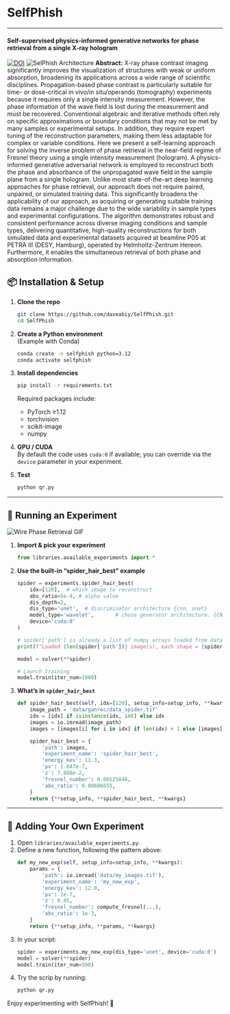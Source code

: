 # SelfPhish
--- 
#### Self-supervised physics-informed generative networks for phase retrieval from a single X-ray hologram

[![DOI](https://zenodo.org/badge/991883128.svg)](https://doi.org/10.5281/zenodo.16413563)
![SelPhish Architecture](data/images/selfphish.png)
**Abstract:** X-ray phase contrast imaging significantly improves the visualization of structures with weak or uniform absorption, broadening its applications across a wide range of scientific disciplines. Propagation-based phase contrast is particularly suitable for time- or dose-critical in vivo/in situ/operando (tomography) experiments because it requires only a single intensity measurement. However, the phase information of the wave field is lost during the measurement and must be recovered. Conventional algebraic and iterative methods often rely on specific approximations or boundary conditions that may not be met by many samples or experimental setups. In addition, they require expert tuning of the reconstruction parameters, making them less adaptable for complex or variable conditions. Here we present a self-learning approach for solving the inverse problem of phase retrieval in the near-field regime of Fresnel theory using a single intensity measurement (hologram). A physics-informed generative adversarial network is employed to reconstruct both the phase and absorbance of the unpropagated wave field in the sample plane from a single hologram. Unlike most state-of-the-art deep learning approaches for phase retrieval, our approach does not require paired, unpaired, or simulated training data. This significantly broadens the applicability of our approach, as acquiring or generating suitable training data remains a major challenge due to the wide variability in sample types and experimental configurations. The algorithm demonstrates robust and consistent performance across diverse imaging conditions and sample types, delivering quantitative, high-quality reconstructions for both simulated data and experimental datasets acquired at beamline P05 at PETRA III (DESY, Hamburg), operated by Helmholtz-Zentrum Hereon. Furthermore, it enables the simultaneous retrieval of both phase and absorption information.

## 📦 Installation & Setup

1. **Clone the repo**  
   ```bash
   git clone https://github.com/daveabiy/SelfPhish.git
   cd SelfPhish
   ```

2. **Create a Python environment**  
   (Example with Conda)  
   ```bash
   conda create -n selfphish python=3.12
   conda activate selfphish
   ```

3. **Install dependencies**  
   ```bash
   pip install -r requirements.txt
   ```
   Required packages include:
   - PyTorch ≥1.12  
   - torchvision  
   - scikit-image  
   - numpy  

4. **GPU / CUDA**  
   By default the code uses `cuda:0` if available; you can override via the `device` parameter in your experiment.

5. **Test**
   ```python
   python qr.py
   ```
---

## 🚀 Running an Experiment

![Wire Phase Retrieval GIF](data/wire/wire_learn.gif)

1. **Import & pick your experiment**  
   ```python
   from libraries.available_experiments import *
   ```

2. **Use the built-in “spider_hair_best” example**  
   ```python
   spider = experiments.spider_hair_best(
       idx=[120],  # which image to reconstruct
       abs_ratio=5e-4, # alpha value
       dis_depth=2,
       dis_type='unet',  # discriminator architecture {cnn, unet}
       model_type='wavelet',       # chose generator architecture. {CNN based Unet, Wavelet based Unet, FC}
       device='cuda:0'
   )

   # spider['path'] is already a list of numpy arrays loaded from data_spider.tif
   print(f"Loaded {len(spider['path'])} image(s), each shape = {spider['path'][0].shape}")

   model = solver(**spider)

   # Launch training
   model.train(iter_num=1000)
   ```

3. **What’s in `spider_hair_best`**  
   ```python
   def spider_hair_best(self, idx=[120], setup_info=setup_info, **kwargs):
       image_path = 'data/ganrec/data_spider.tif'
       idx = [idx] if isinstance(idx, int) else idx
       images = io.imread(image_path)
       images = [images[i] for i in idx] if len(idx) > 1 else [images[idx[0]]]

       spider_hair_best = {
           'path': images,
           'experiment_name': 'spider_hair_best',
           'energy_kev': 11.3,
           'pv': 1.047e-7,
           'z': 7.888e-2,
           'fresnel_number': 0.00125846,
           'abs_ratio': 0.00686655,
       }
       return {**setup_info, **spider_hair_best, **kwargs}
   ```

---

## 🔧 Adding Your Own Experiment

1. Open `libraries/available_experiments.py`.  
2. Define a new function, following the pattern above:
   ```python
   def my_new_exp(self, setup_info=setup_info, **kwargs):
       params = {
           'path': io.imread('data/my_images.tif'),
           'experiment_name': 'my_new_exp',
           'energy_kev': 12.0,
           'pv': 2e-7,
           'z': 0.05,
           'fresnel_number': compute_fresnel(...),
           'abs_ratio': 1e-3,
       }
       return {**setup_info, **params, **kwargs}
   ```
3. In your script:
   ```python
   spider = experiments.my_new_exp(dis_type='unet', device='cuda:0')
   model = solver(**spider)
   model.train(iter_num=500)

   ```
4. Try the scrip by running:
   ```python
   python qr.py
   ```

Enjoy experimenting with SelfPhish! 🚀